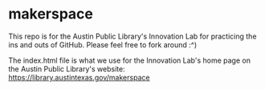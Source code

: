 # makerspace

This repo is for the Austin Public Library's Innovation Lab for practicing the ins and outs of GitHub. Please feel free to fork around :^)

The index.html file is what we use for the Innovation Lab's home page on the Austin Public Library's website: 
https://library.austintexas.gov/makerspace
